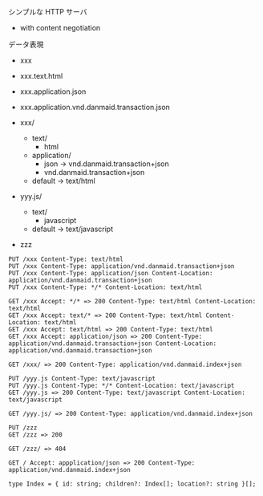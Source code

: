 シンプルな HTTP サーバ

- with content negotiation

データ表現

- xxx
- xxx.text.html
- xxx.application.json
- xxx.application.vnd.danmaid.transaction.json

- xxx/

  - text/
    - html
  - application/
    - json -> vnd.danmaid.transaction+json
    - vnd.danmaid.transaction+json
  - default -> text/html

- yyy.js/

  - text/
    - javascript
  - default -> text/javascript

- zzz

```
PUT /xxx Content-Type: text/html
PUT /xxx Content-Type: application/vnd.danmaid.transaction+json
PUT /xxx Content-Type: application/json Content-Location: application/vnd.danmaid.transaction+json
PUT /xxx Content-Type: */* Content-Location: text/html

GET /xxx Accept: */* => 200 Content-Type: text/html Content-Location: text/html
GET /xxx Accept: text/* => 200 Content-Type: text/html Content-Location: text/html
GET /xxx Accept: text/html => 200 Content-Type: text/html
GET /xxx Accept: application/json => 200 Content-Type: application/vnd.danmaid.transaction+json Content-Location: application/vnd.danmaid.transaction+json

GET /xxx/ => 200 Content-Type: application/vnd.danmaid.index+json

PUT /yyy.js Content-Type: text/javascript
PUT /yyy.js Content-Type: */* Content-Location: text/javascript
GET /yyy.js => 200 Content-Type: text/javascript Content-Location: text/javascript

GET /yyy.js/ => 200 Content-Type: application/vnd.danmaid.index+json

PUT /zzz
GET /zzz => 200

GET /zzz/ => 404

GET / Accept: appplication/json => 200 Content-Type: application/vnd.danmaid.index+json

type Index = { id: string; children?: Index[]; location?: string }[];
```
